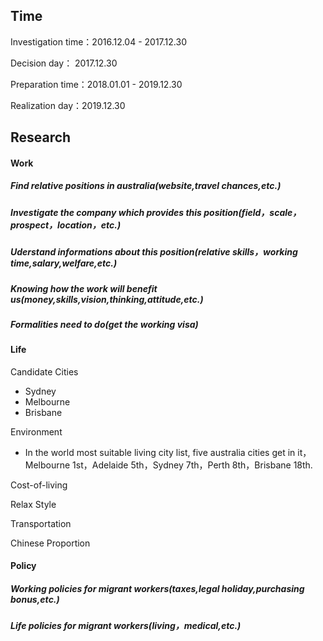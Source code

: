 ## Time

Investigation time：2016.12.04 - 2017.12.30

Decision day： 2017.12.30

Preparation time：2018.01.01 - 2019.12.30

Realization day：2019.12.30



## Research

#### Work
##### Find relative positions in australia(website,travel chances,etc.)
##### Investigate the company which provides this position(field，scale，prospect，location，etc.)
##### Uderstand informations about this position(relative skills，working time,salary,welfare,etc.)
##### Knowing how the work will benefit us(money,skills,vision,thinking,attitude,etc.) 
##### Formalities need to do(get the working visa)



#### Life

Candidate Cities

- Sydney
- Melbourne
- Brisbane

Environment

- In the world most suitable living city list, five australia cities get in it，Melbourne 1st，Adelaide 5th，Sydney 7th，Perth 8th，Brisbane 18th.

Cost-of-living

Relax Style

Transportation

Chinese Proportion

 


#### Policy
##### Working policies for migrant workers(taxes,legal holiday,purchasing bonus,etc.)
##### Life policies for migrant workers(living，medical,etc.)
